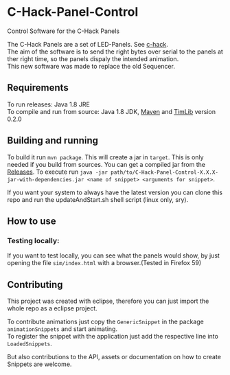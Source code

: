 # C-Hack-Panel-Control
Control Software for the C-Hack Panels

The C-Hack Panels are a set of LED-Panels. See [c-hack](http://c-hack.de/projekte/c-hack-panel/).  
The aim of the software is to send the right bytes over serial to the panels at ther right time, 
so the panels dispaly the intended animation.  
This new software was made to replace the old Sequencer.

## Requirements
To run releases: Java 1.8 JRE  
To compile and run from source:  Java 1.8 JDK, [Maven](https://maven.apache.org/index.html) and [TimLib](https://github.com/neumantm/TimLib) version 0.2.0

## Building and running
To build it run `mvn package`. This will create a jar in `target`. This is only needed if you build from sources. You can get a compiled jar from the [Releases](https://github.com/c-hack/C-Hack-Panel-Control/releases).
To execute run `java -jar path/to/C-Hack-Panel-Control-X.X.X-jar-with-dependencies.jar <name of snippet> <arguments for snippet>`.  

If you want your system to always have the latest version you can clone this repo and run the updateAndStart.sh shell script (linux only, sry).

## How to use
### Testing locally:
If you want to test locally, you can see what the panels would show, by just opening the file `sim/index.html` with a browser.(Tested in Firefox 59)

## Contributing
This project was created with eclipse, therefore you can just import the whole repo as a eclipse project.

To contribute animations just copy the `GenericSnippet` in the package `animationSnippets` and start animating.  
To register the snippet with the application just add the respective line into `LoadedSnippets`.

But also contributions to the API, assets or documentation on how to create Snippets are welcome.
